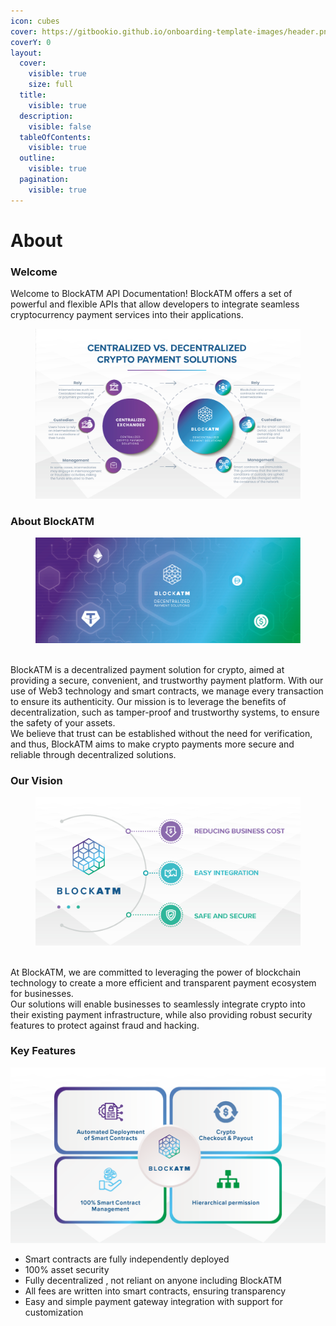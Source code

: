 ```yaml
---
icon: cubes
cover: https://gitbookio.github.io/onboarding-template-images/header.png
coverY: 0
layout:
  cover:
    visible: true
    size: full
  title:
    visible: true
  description:
    visible: false
  tableOfContents:
    visible: true
  outline:
    visible: true
  pagination:
    visible: true
---
```


# About

### Welcome

Welcome to BlockATM API Documentation! BlockATM offers a set of powerful and flexible APIs that allow developers to integrate seamless cryptocurrency payment services into their applications.

<figure><img src=".gitbook/assets/image (1) (1) (1).png" alt=""><figcaption></figcaption></figure>

### About BlockATM

<figure><img src=".gitbook/assets/image (1) (1) (1) (1).png" alt=""><figcaption></figcaption></figure>

\
BlockATM is a decentralized payment solution for crypto, aimed at providing a secure, convenient, and trustworthy payment platform. With our use of Web3 technology and smart contracts, we manage every transaction to ensure its authenticity. Our mission is to leverage the benefits of decentralization, such as tamper-proof and trustworthy systems, to ensure the safety of your assets.\
We believe that trust can be established without the need for verification, and thus, BlockATM aims to make crypto payments more secure and reliable through decentralized solutions.

###



### Our Vision

<figure><img src=".gitbook/assets/image (2) (1).png" alt=""><figcaption></figcaption></figure>

\
At BlockATM, we are committed to leveraging the power of blockchain technology to create a more efficient and transparent payment ecosystem for businesses.\
Our solutions will enable businesses to seamlessly integrate crypto into their existing payment infrastructure, while also providing robust security features to protect against fraud and hacking.



### Key Features

![img\_1.png](.gitbook/assets/img_1.png)

* Smart contracts are fully independently deployed
* 100% asset security
* Fully decentralized , not reliant on anyone including BlockATM
* All fees are written into smart contracts, ensuring transparency
* Easy and simple payment gateway integration with support for customization
